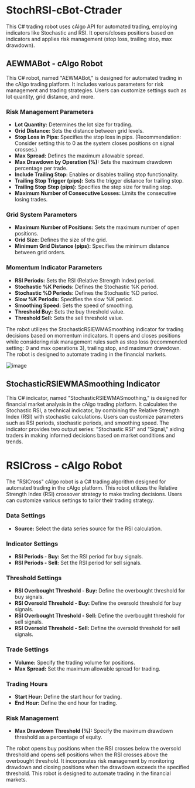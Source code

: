 # StochRSI-cBot-Ctrader
This C# trading robot uses cAlgo API for automated trading, employing indicators like Stochastic and RSI. It opens/closes positions based on indicators and applies risk management (stop loss, trailing stop, max drawdown).

## AEWMABot - cAlgo Robot

This C# robot, named "AEWMABot," is designed for automated trading in the cAlgo trading platform. It includes various parameters for risk management and trading strategies. Users can customize settings such as lot quantity, grid distance, and more.

### Risk Management Parameters

- **Lot Quantity:** Determines the lot size for trading.
- **Grid Distance:** Sets the distance between grid levels.
- **Stop Loss in Pips:** Specifies the stop loss in pips. (Recommendation: Consider setting this to 0 as the system closes positions on signal crosses.)
- **Max Spread:** Defines the maximum allowable spread.
- **Max Drawdown by Operation (%):** Sets the maximum drawdown percentage per trade.
- **Include Trailing Stop:** Enables or disables trailing stop functionality.
- **Trailing Stop Trigger (pips):** Sets the trigger distance for trailing stop.
- **Trailing Stop Step (pips):** Specifies the step size for trailing stop.
- **Maximum Number of Consecutive Losses:** Limits the consecutive losing trades.

### Grid System Parameters

- **Maximum Number of Positions:** Sets the maximum number of open positions.
- **Grid Size:** Defines the size of the grid.
- **Minimum Grid Distance (pips):** Specifies the minimum distance between grid orders.

### Momentum Indicator Parameters

- **RSI Periods:** Sets the RSI (Relative Strength Index) period.
- **Stochastic %K Periods:** Defines the Stochastic %K period.
- **Stochastic %D Periods:** Defines the Stochastic %D period.
- **Slow %K Periods:** Specifies the slow %K period.
- **Smoothing Speed:** Sets the speed of smoothing.
- **Threshold Buy:** Sets the buy threshold value.
- **Threshold Sell:** Sets the sell threshold value.

The robot utilizes the StochasticRSIEWMASmoothing indicator for trading decisions based on momentum indicators. It opens and closes positions while considering risk management rules such as stop loss (recommended setting: 0 and max operations 3), trailing stop, and maximum drawdown. The robot is designed to automate trading in the financial markets.

![image](https://github.com/walter2482/cBot-s-Ctrader/assets/93685420/20ac71cd-91a4-4603-9ef0-16f28fc40dc1)



## StochasticRSIEWMASmoothing Indicator

This C# indicator, named "StochasticRSIEWMASmoothing," is designed for financial market analysis in the cAlgo trading platform. It calculates the Stochastic RSI, a technical indicator, by combining the Relative Strength Index (RSI) with stochastic calculations. Users can customize parameters such as RSI periods, stochastic periods, and smoothing speed. The indicator provides two output series: "Stochastic RSI" and "Signal," aiding traders in making informed decisions based on market conditions and trends.


# RSICross - cAlgo Robot

The "RSICross" cAlgo robot is a C# trading algorithm designed for automated trading in the cAlgo platform. This robot utilizes the Relative Strength Index (RSI) crossover strategy to make trading decisions. Users can customize various settings to tailor their trading strategy.

### Data Settings

- **Source:** Select the data series source for the RSI calculation.

### Indicator Settings

- **RSI Periods - Buy:** Set the RSI period for buy signals.
- **RSI Periods - Sell:** Set the RSI period for sell signals.

### Threshold Settings

- **RSI Overbought Threshold - Buy:** Define the overbought threshold for buy signals.
- **RSI Oversold Threshold - Buy:** Define the oversold threshold for buy signals.
- **RSI Overbought Threshold - Sell:** Define the overbought threshold for sell signals.
- **RSI Oversold Threshold - Sell:** Define the oversold threshold for sell signals.

### Trade Settings

- **Volume:** Specify the trading volume for positions.
- **Max Spread:** Set the maximum allowable spread for trading.

### Trading Hours

- **Start Hour:** Define the start hour for trading.
- **End Hour:** Define the end hour for trading.

### Risk Management

- **Max Drawdown Threshold (%):** Specify the maximum drawdown threshold as a percentage of equity.

The robot opens buy positions when the RSI crosses below the oversold threshold and opens sell positions when the RSI crosses above the overbought threshold. It incorporates risk management by monitoring drawdown and closing positions when the drawdown exceeds the specified threshold. This robot is designed to automate trading in the financial markets.
